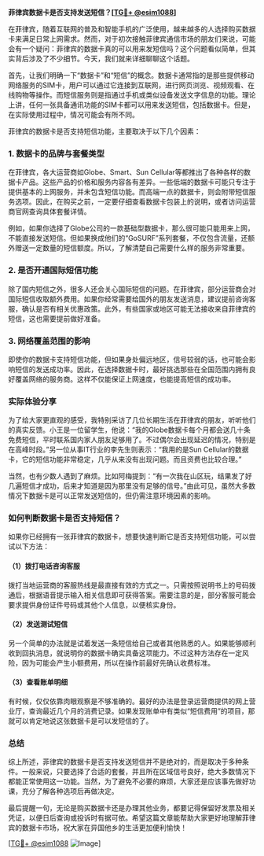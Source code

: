**菲律宾数据卡是否支持发送短信？[[TG💪+ @esim1088](https://t.me/s/esim1088)]**

在菲律宾，随着互联网的普及和智能手机的广泛使用，越来越多的人选择购买数据卡来满足日常上网需求。然而，对于初次接触菲律宾通信市场的朋友们来说，可能会有一个疑问：菲律宾的数据卡真的可以用来发短信吗？这个问题看似简单，但其实背后涉及了不少细节。今天，我们就来详细聊聊这个话题。

首先，让我们明确一下“数据卡”和“短信”的概念。数据卡通常指的是那些提供移动网络服务的SIM卡，用户可以通过它连接到互联网，进行网页浏览、视频观看、在线购物等操作。而短信服务则是指通过手机或类似设备发送文字信息的功能。理论上讲，任何一张具备通讯功能的SIM卡都可以用来发送短信，包括数据卡。但是，在实际使用过程中，情况可能会有所不同。

菲律宾的数据卡是否支持短信功能，主要取决于以下几个因素：

### 1. 数据卡的品牌与套餐类型

在菲律宾，各大运营商如Globe、Smart、Sun Cellular等都推出了各种各样的数据卡产品。这些产品的价格和服务内容各有差异。一些低端的数据卡可能只专注于提供基本的上网服务，并未包含短信功能。而高端一点的数据卡，则会附带短信服务选项。因此，在购买之前，一定要仔细查看数据卡包装上的说明，或者访问运营商官网查询具体套餐详情。

例如，如果你选择了Globe公司的一款基础型数据卡，那么很可能只能用来上网，不能直接发送短信。但如果换成他们的“GoSURF”系列套餐，不仅包含流量，还额外赠送一定数量的短信额度。所以，了解清楚自己需要什么样的服务非常重要。

### 2. 是否开通国际短信功能

除了国内短信之外，很多人还会关心国际短信的问题。在菲律宾，部分运营商会对国际短信收取额外费用。如果你经常需要给国外的朋友发送消息，建议提前咨询客服，确认是否有相关优惠政策。此外，有些国家或地区可能无法接收来自菲律宾的短信，这也需要提前做好准备。

### 3. 网络覆盖范围的影响

即使你的数据卡支持短信功能，但如果身处偏远地区，信号较弱的话，也可能会影响短信的发送成功率。因此，在选择数据卡时，最好挑选那些在全国范围内拥有良好覆盖网络的服务商。这样不仅能保证上网速度，也能提高短信的成功率。

### 实际体验分享

为了给大家更直观的感受，我特别采访了几位长期生活在菲律宾的朋友，听听他们的真实反馈。小王是一位留学生，他说：“我的Globe数据卡每个月都会送几十条免费短信，平时联系国内家人朋友足够用了。不过偶尔会出现延迟的情况，特别是在高峰时段。”另一位从事IT行业的李先生则表示：“我用的是Sun Cellular的数据卡，它的短信功能非常稳定，几乎从来没有出现问题。而且资费也比较合理。”

当然，也有少数人遇到了麻烦。比如阿梅提到：“有一次我在山区玩，结果发了好几遍短信才成功，后来才知道是因为那里没有足够的信号。”由此可见，虽然大多数情况下数据卡是可以正常发送短信的，但仍需注意环境因素的影响。

### 如何判断数据卡是否支持短信？

如果你已经拥有一张菲律宾的数据卡，想要快速判断它是否支持短信功能，可以尝试以下方法：

#### （1）拨打电话咨询客服

拨打当地运营商的客服热线是最直接有效的方式之一。只需按照说明书上的号码拨通后，根据语音提示输入相关信息即可获得答案。需要注意的是，部分客服可能会要求提供身份证件号码或其他个人信息，以便核实身份。

#### （2）发送测试短信

另一个简单的办法就是试着发送一条短信给自己或者其他熟悉的人。如果能够顺利收到回执消息，就说明你的数据卡确实具备这项能力。不过这种方法存在一定风险，因为可能会产生小额费用，所以在操作前最好先确认收费标准。

#### （3）查看账单明细

有时候，仅仅依靠肉眼观察是不够准确的。最好的办法是登录运营商提供的网上营业厅，查询最近几个月的消费记录。如果发现账单中有类似“短信费用”的项目，那就可以肯定地说这张数据卡是可以发短信的了。

### 总结

综上所述，菲律宾的数据卡是否支持发送短信并不是绝对的，而是取决于多种条件。一般来说，只要选择了合适的套餐，并且所在区域信号良好，绝大多数情况下都能正常使用这一功能。当然，为了避免不必要的麻烦，大家还是应该事先做好功课，充分了解各种选项后再做决定。

最后提醒一句，无论是购买数据卡还是办理其他业务，都要记得保留好发票及相关凭证，以便日后查询或投诉时有据可依。希望这篇文章能帮助大家更好地理解菲律宾的数据卡市场，祝大家在异国他乡的生活更加便利愉快！

[[TG💪+ @esim1088](https://t.me/s/esim1088) ![Image](https://i.postimg.cc/4NQfJmqS/Snipaste-2025-05-13-00-14-12.png)]